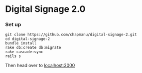 # Digital Signage 2.0

### Set up
```
git clone https://github.com/chapmanu/digital-signage-2.git
cd digital-signage-2
bundle install
rake db:create db:migrate
rake cascade:sync
rails s
```

Then head over to [localhost:3000](http://localhost:3000)
